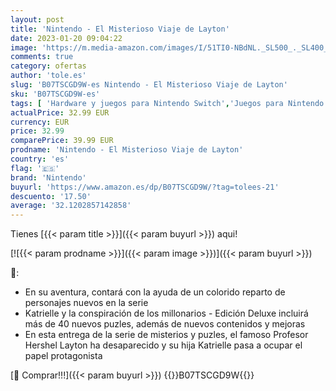 ```yaml
---
layout: post
title: 'Nintendo - El Misterioso Viaje de Layton'
date: 2023-01-20 09:04:22
image: 'https://m.media-amazon.com/images/I/51TI0-NBdNL._SL500_._SL400_.jpg'
comments: true
category: ofertas
author: 'tole.es'
slug: 'B07TSCGD9W-es Nintendo - El Misterioso Viaje de Layton'
sku: 'B07TSCGD9W-es'
tags: [ 'Hardware y juegos para Nintendo Switch','Juegos para Nintendo Switch','Videojuegos','nintendo','🇪🇸', ]
actualPrice: 32.99 EUR
currency: EUR
price: 32.99
comparePrice: 39.99 EUR
prodname: 'Nintendo - El Misterioso Viaje de Layton'
country: 'es'
flag: '🇪🇸'
brand: 'Nintendo'
buyurl: 'https://www.amazon.es/dp/B07TSCGD9W/?tag=tolees-21'
descuento: '17.50'
average: '32.1202857142858'
---
```


Tienes [{{< param title >}}]({{< param buyurl >}}) aqui!

[![{{< param prodname >}}]({{< param image >}})]({{< param buyurl >}})

🔎:

- En su aventura, contará con la ayuda de un colorido reparto de personajes nuevos en la serie
- Katrielle y la conspiración de los millonarios - Edición Deluxe incluirá más de 40 nuevos puzles, además de nuevos contenidos y mejoras
- En esta entrega de la serie de misterios y puzles, el famoso Profesor Hershel Layton ha desaparecido y su hija Katrielle pasa a ocupar el papel protagonista

[🛒 Comprar!!!]({{< param buyurl >}})
{{<world>}}B07TSCGD9W{{</world>}}
